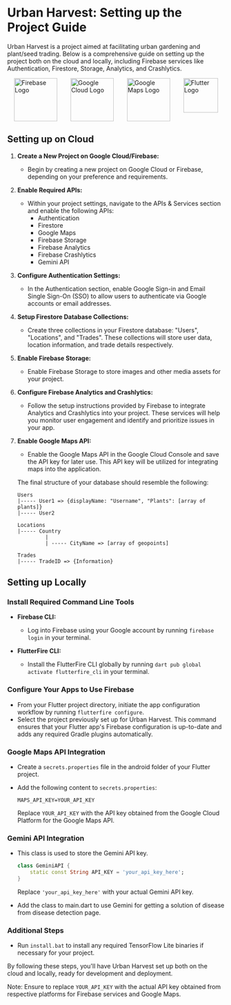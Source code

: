 # Urban Harvest: Setting up the Project Guide

Urban Harvest is a project aimed at facilitating urban gardening and plant/seed trading. Below is a comprehensive guide on setting up the project both on the cloud and locally, including Firebase services like Authentication, Firestore, Storage, Analytics, and Crashlytics.

<div style="display: flex; justify-content: space-around;">
    <img src="https://firebase.google.com/images/brand-guidelines/logo-logomark.png" alt="Firebase Logo" style="width: 100px;">
    <img src="https://cdn-icons-png.flaticon.com/512/873/873117.png" alt="Google Cloud Logo" style="width: 100px;">
    <img src="https://cdn-icons-png.flaticon.com/512/2642/2642502.png" alt="Google Maps Logo" style="width: 100px;">
    <img src="https://cdn.worldvectorlogo.com/logos/flutter-logo.svg" alt="Flutter Logo" style="width: 80px;">
</div>

## Setting up on Cloud

1. **Create a New Project on Google Cloud/Firebase:**
    - Begin by creating a new project on Google Cloud or Firebase, depending on your preference and requirements.

2. **Enable Required APIs:**
    - Within your project settings, navigate to the APIs & Services section and enable the following APIs:
        - Authentication
        - Firestore
        - Google Maps
        - Firebase Storage
        - Firebase Analytics
        - Firebase Crashlytics
        - Gemini API

3. **Configure Authentication Settings:**
    - In the Authentication section, enable Google Sign-in and Email Single Sign-On (SSO) to allow users to authenticate via Google accounts or email addresses.

4. **Setup Firestore Database Collections:**
    - Create three collections in your Firestore database: "Users", "Locations", and "Trades". These collections will store user data, location information, and trade details respectively.

5. **Enable Firebase Storage:**
    - Enable Firebase Storage to store images and other media assets for your project.

6. **Configure Firebase Analytics and Crashlytics:**
    - Follow the setup instructions provided by Firebase to integrate Analytics and Crashlytics into your project. These services will help you monitor user engagement and identify and prioritize issues in your app.

7. **Enable Google Maps API:**
    - Enable the Google Maps API in the Google Cloud Console and save the API key for later use. This API key will be utilized for integrating maps into the application.

   The final structure of your database should resemble the following:

   ```
   Users
   |----- User1 => {displayName: "Username", "Plants": [array of plants]}
   |----- User2

   Locations
   |----- Country
            |
            | ----- CityName => [array of geopoints]

   Trades
   |----- TradeID => {Information}
   ```

## Setting up Locally

### Install Required Command Line Tools

- **Firebase CLI:**
    - Log into Firebase using your Google account by running `firebase login` in your terminal.

- **FlutterFire CLI:**
    - Install the FlutterFire CLI globally by running `dart pub global activate flutterfire_cli` in your terminal.

### Configure Your Apps to Use Firebase

- From your Flutter project directory, initiate the app configuration workflow by running `flutterfire configure`.
- Select the project previously set up for Urban Harvest. This command ensures that your Flutter app's Firebase configuration is up-to-date and adds any required Gradle plugins automatically.

### Google Maps API Integration

- Create a `secrets.properties` file in the android folder of your Flutter project.
- Add the following content to `secrets.properties`:

  ```
  MAPS_API_KEY=YOUR_API_KEY
  ```

  Replace `YOUR_API_KEY` with the API key obtained from the Google Cloud Platform for the Google Maps API.

### Gemini API Integration

- This class is used to store the Gemini API key.

    ```dart
    class GeminiAPI {
        static const String API_KEY = 'your_api_key_here';
    }
    ```

    Replace `'your_api_key_here'` with your actual Gemini API key.

- Add the class to main.dart to use Gemini for getting a solution of disease from disease detection page.


### Additional Steps

- Run `install.bat` to install any required TensorFlow Lite binaries if necessary for your project.

By following these steps, you'll have Urban Harvest set up both on the cloud and locally, ready for development and deployment.


Note: Ensure to replace `YOUR_API_KEY` with the actual API key obtained from respective platforms for Firebase services and Google Maps.
